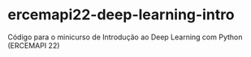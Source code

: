 # ercemapi22-deep-learning-intro
Código para o minicurso de Introdução ao Deep Learning com Python (ERCEMAPI 22)
